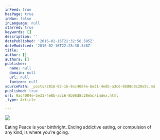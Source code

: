 ```yaml
---
inFeed: true
hasPage: true
inNav: false
inLanguage: null
starred: true
keywords: []
description: ''
datePublished: '2016-02-16T22:32:58.585Z'
dateModified: '2016-02-16T22:28:38.348Z'
title: ''
author: []
authors: []
publisher:
  name: null
  domain: null
  url: null
  favicon: null
sourcePath: _posts/2016-02-16-9ac4084e-be31-4e8b-a3c6-8b08d8c28e5c.md
published: true
url: 9ac4084e-be31-4e8b-a3c6-8b08d8c28e5c/index.html
_type: Article

---
```

![](https://the-grid-user-content.s3-us-west-2.amazonaws.com/6ee845e5-739a-4569-8d43-04df7bda9e09.jpg)

Eating Peace is your birthright. Ending addictive eating, or compulsion of any kind, is where you're going.